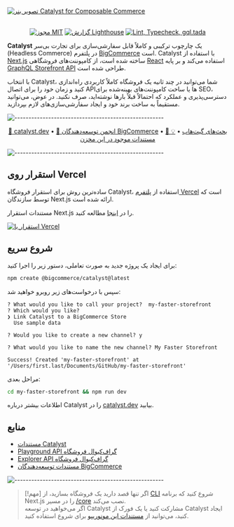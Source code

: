 <a href="https://catalyst.dev" target="_blank" rel="noopener noreferrer">
  <img src="https://storage.googleapis.com/bigcommerce-developers/images/catalyst_readme_banner.png" alt="تصویر بنر Catalyst for Composable Commerce" title="Catalyst">
</a>

<br />
<br />

<div align="center">

[![مجوز MIT](https://img.shields.io/github/license/bigcommerce/catalyst)](LICENSE.md)
[![گزارش Lighthouse](https://github.com/bigcommerce/catalyst/actions/workflows/lighthouse.yml/badge.svg)](https://github.com/bigcommerce/catalyst/actions/workflows/lighthouse.yml) [![Lint, Typecheck, gql.tada](https://github.com/bigcommerce/catalyst/actions/workflows/basic.yml/badge.svg)](https://github.com/bigcommerce/catalyst/actions/workflows/basic.yml)

</div>

**Catalyst** یک چارچوب ترکیبی و کاملاً قابل سفارشی‌سازی برای تجارت بی‌سر (Headless Commerce) در پلتفرم [BigCommerce](https://www.bigcommerce.com/) است. Catalyst با استفاده از [Next.js](https://nextjs.org/) ساخته شده است، از کامپوننت‌های فروشگاهی [React](https://react.dev/) استفاده می‌کند و بر پایه [GraphQL Storefront API](https://developer.bigcommerce.com/docs/storefront/graphql) طراحی شده است.

با انتخاب Catalyst، شما می‌توانید در چند ثانیه یک فروشگاه کاملاً کاربردی راه‌اندازی کنید و زمان خود را برای اتصال APIها یا ساخت کامپوننت‌های بهینه‌شده برای SEO، دسترسی‌پذیری و عملکرد که احتمالاً قبلاً بارها نوشته‌اید، صرف نکنید. در عوض، می‌توانید مستقیماً به ساخت برند خود و ایجاد سفارشی‌سازی‌های لازم بپردازید.

![-----------------------------------------------------](https://storage.googleapis.com/bigcommerce-developers/images/catalyst_readme_hr.png)

<p align="center">
 <a href="https://www.catalyst.dev">🚀 catalyst.dev</a> •
 <a href="https://developer.bigcommerce.com/community">🤗 انجمن توسعه‌دهندگان BigCommerce</a> •
 <a href="https://github.com/bigcommerce/catalyst/discussions">💬 بحث‌های گیت‌هاب</a> •
 <a href="/docs">💡 مستندات موجود در این مخزن</a>
</p>

![-----------------------------------------------------](https://storage.googleapis.com/bigcommerce-developers/images/catalyst_readme_hr.png)

## استقرار روی Vercel

ساده‌ترین روش برای استقرار فروشگاه Catalyst، استفاده از [پلتفرم Vercel](https://vercel.com/new) است که توسط سازندگان Next.js ارائه شده است.

مستندات استقرار Next.js را در [اینجا](https://nextjs.org/docs/deployment) مطالعه کنید.

<div align="left">
  <a href="https://vercel.com/new/clone?repository-url=https://github.com/bigcommerce/catalyst&root-directory=core&project-name=my-catalyst-storefront&repository-name=my-catalyst-storefront&integration-ids=oac_nsrwzogJLEFglVwt2060kB0y&external-id=catalyst&demo-title=BigCommerce+Catalyst+with+Vercel&demo-description=Create+a+BigCommerce+Catalyst+Storefront+and+Deploy+to+Vercel&demo-url=catalyst-demo.site&demo-image=https://storage.googleapis.com/s.mkswft.com/RmlsZTozODgzZmY3Yy1hNmVlLTQ1MGUtYjRkMS1mMjEyNzgxNjk5MTY%3D/Social-image-Catalyst.png"><img src="https://vercel.com/button" alt="استقرار با Vercel"/></a>
</div>

## شروع سریع

برای ایجاد یک پروژه جدید به صورت تعاملی، دستور زیر را اجرا کنید:

```bash
npm create @bigcommerce/catalyst@latest
```

سپس با درخواست‌های زیر روبرو خواهید شد:

```console
? What would you like to call your project?  my-faster-storefront
? Which would you like?
❯ Link Catalyst to a BigCommerce Store
  Use sample data

? Would you like to create a new channel? y

? What would you like to name the new channel? My Faster Storefront

Success! Created 'my-faster-storefront' at '/Users/first.last/Documents/GitHub/my-faster-storefront'
```

مراحل بعدی:

```bash
cd my-faster-storefront && npm run dev
```

اطلاعات بیشتر درباره Catalyst را در [catalyst.dev](https://catalyst.dev) بیابید.

## منابع

- [مستندات Catalyst](https://catalyst.dev/docs/)
- [Playground API گراف‌کیوال فروشگاه](https://developer.bigcommerce.com/graphql-storefront/playground)
- [Explorer API گراف‌کیوال فروشگاه](https://developer.bigcommerce.com/graphql-storefront/explorer)
- [مستندات توسعه‌دهندگان BigCommerce](https://developer.bigcommerce.com/docs/build)

![-----------------------------------------------------](https://storage.googleapis.com/bigcommerce-developers/images/catalyst_readme_hr.png)

> [!مهم]
> اگر تنها قصد دارید یک فروشگاه بسازید، از [CLI](#quickstart) شروع کنید که برنامه Next.js را در مسیر [/core](/core/) نصب می‌کند.  
> اگر می‌خواهید در توسعه Catalyst مشارکت کنید یا یک فورک از Catalyst ایجاد کنید، می‌توانید از [مستندات این مونو‌ریپو](https://catalyst.dev/docs/monorepo) برای شروع استفاده کنید.
